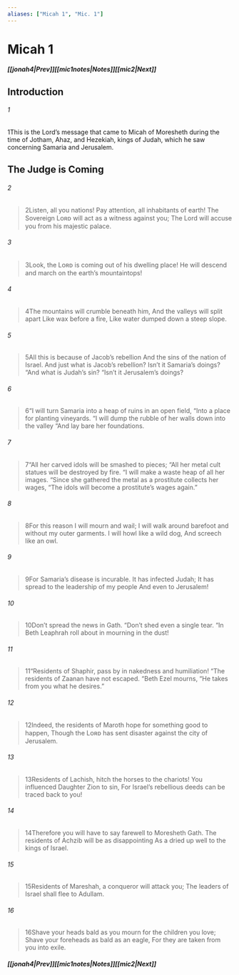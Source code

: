 ```yaml
---
aliases: ["Micah 1", "Mic. 1"]
---
```

# Micah 1
##### <span class=arrow-left></span>[[jonah4|Prev]]<span class=navigation-separator></span>[[mic1notes|Notes]]<span class=navigation-separator></span>[[mic2|Next]]<span class=arrow-right></span>
## Introduction
###### 1
<span class=verse-first>1</span>This is the Lord’s message that came to Micah of Moresheth during the time of Jotham, Ahaz, and Hezekiah, kings of Judah, which he saw concerning Samaria and Jerusalem.
## The Judge is Coming
###### 2
><span class=verse-body-poetry>2</span>Listen, all you nations!
>Pay attention, all inhabitants of earth!
>The Sovereign Lᴏʀᴅ will act as a witness against you;
>The Lord will accuse you from his majestic palace.
###### 3
><span class=verse-body-poetry>3</span>Look, the Lᴏʀᴅ is coming out of his dwelling place!
>He will descend and march on the earth’s mountaintops!
###### 4
><span class=verse-body-poetry>4</span>The mountains will crumble beneath him,
>And the valleys will split apart
>Like wax before a fire,
>Like water dumped down a steep slope.
###### 5
><span class=verse-body-poetry>5</span>All this is because of Jacob’s rebellion
>And the sins of the nation of Israel.
>And just what is Jacob’s rebellion?
>Isn’t it Samaria’s doings?
><span class=poetry-quote-double>“</span>And what is Judah’s sin?
><span class=poetry-quote-double>“</span>Isn’t it Jerusalem’s doings?
###### 6
><span class=verse-body-poetry>6</span><span class=poetry-quote-double>“</span>I will turn Samaria into a heap of ruins in an open field,
><span class=poetry-quote-double>“</span>Into a place for planting vineyards.
><span class=poetry-quote-double>“</span>I will dump the rubble of her walls down into the valley
><span class=poetry-quote-double>“</span>And lay bare her foundations.
###### 7
><span class=verse-body-poetry>7</span><span class=poetry-quote-double>“</span>All her carved idols will be smashed to pieces;
><span class=poetry-quote-double>“</span>All her metal cult statues will be destroyed by fire.
><span class=poetry-quote-double>“</span>I will make a waste heap of all her images.
><span class=poetry-quote-double>“</span>Since she gathered the metal as a prostitute collects her wages,
><span class=poetry-quote-double>“</span>The idols will become a prostitute’s wages again.”
<div class=paragraph-break></div>

###### 8
><span class=verse-first-poetry>8</span>For this reason I will mourn and wail;
>I will walk around barefoot and without my outer garments.
>I will howl like a wild dog,
>And screech like an owl.
###### 9
><span class=verse-body-poetry>9</span>For Samaria’s disease is incurable.
>It has infected Judah;
>It has spread to the leadership of my people
>And even to Jerusalem!
###### 10
><span class=verse-body-poetry>10</span>Don’t spread the news in Gath.
><span class=poetry-quote-double>“</span>Don’t shed even a single tear.
><span class=poetry-quote-double>“</span>In Beth Leaphrah roll about in mourning in the dust!
###### 11
><span class=verse-body-poetry>11</span><span class=poetry-quote-double>“</span>Residents of Shaphir, pass by in nakedness and humiliation!
><span class=poetry-quote-double>“</span>The residents of Zaanan have not escaped.
><span class=poetry-quote-double>“</span>Beth Ezel mourns,
><span class=poetry-quote-double>“</span>He takes from you what he desires.”
###### 12
><span class=verse-body-poetry>12</span>Indeed, the residents of Maroth hope for something good to happen,
>Though the Lᴏʀᴅ has sent disaster against the city of Jerusalem.
###### 13
><span class=verse-body-poetry>13</span>Residents of Lachish, hitch the horses to the chariots!
>You influenced Daughter Zion to sin,
>For Israel’s rebellious deeds can be traced back to you!
###### 14
><span class=verse-body-poetry>14</span>Therefore you will have to say farewell to Moresheth Gath.
>The residents of Achzib will be as disappointing
>As a dried up well to the kings of Israel.
###### 15
><span class=verse-body-poetry>15</span>Residents of Mareshah, a conqueror will attack you;
>The leaders of Israel shall flee to Adullam.
###### 16
><span class=verse-body-poetry>16</span>Shave your heads bald as you mourn for the children you love;
>Shave your foreheads as bald as an eagle,
>For they are taken from you into exile.
##### <span class=arrow-left></span>[[jonah4|Prev]]<span class=navigation-separator></span>[[mic1notes|Notes]]<span class=navigation-separator></span>[[mic2|Next]]<span class=arrow-right></span>